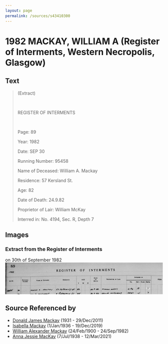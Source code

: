 ```yaml
---
layout: page
permalink: /sources/s43410300
---
```


# 1982 MACKAY, WILLIAM A (Register of Interments, Western Necropolis, Glasgow)


## Text

> (Extract)
>
> <br/>
>
> REGISTER OF INTERMENTS
>
> <br/>
>
> Page: 89
>
> Year: 1982
>
> Date: SEP 30
>
> Running Number: 95458
>
> Name of Deceased: William A. Mackay
>
> Residence: 57 Kersland St.
>
> Age: 82
>
> Date of Death: 24.9.82
>
> Proprietor of Lair: William McKay
>
> Interred in: No. 4194, Sec. R, Depth 7
>

## Images

### Extract from the Register of Interments

on 30th of September 1982
![Extract from the Register of Interments](../media/9684528.jpg)

## Source Referenced by

* [Donald James Mackay](../people/@43065376@-donald-james-mackay-b1931-d2011-12-29.md) (1931 - 29/Dec/2011)
* [Isabella Mackay](../people/@25303611@-isabella-mackay-b1936-1-1-d2019-12-19.md) (1/Jan/1936 - 19/Dec/2019)
* [William Alexander Mackay](../people/@9383584@-william-alexander-mackay-b1900-2-24-d1982-9-24.md) (24/Feb/1900 - 24/Sep/1982)
* [Anna Jessie MacKay](../people/@41265374@-anna-jessie-mackay-b1938-7-7-d2021-3-12.md) (7/Jul/1938 - 12/Mar/2021)
